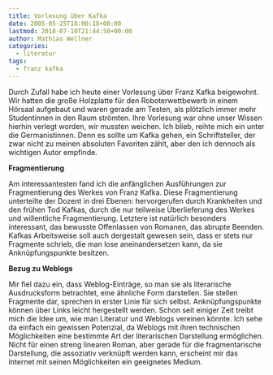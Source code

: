 ```yaml
---
title: Vorlesung über Kafka
date: 2005-05-25T18:00:18+00:00
lastmod: 2018-07-10T21:44:50+00:00
author: Mathias Wellner
categories:
  - literatur
tags:
  - franz kafka
---
```

Durch Zufall habe ich heute einer Vorlesung über Franz Kafka beigewohnt. Wir hatten die große Holzplatte für den Roboterwettbewerb in einem Hörsaal aufgebaut und waren gerade am Testen, als plötzlich immer mehr Studentinnen in den Raum strömten. Ihre Vorlesung war ohne unser Wissen  hierhin verlegt worden, wir mussten weichen. Ich blieb, reihte mich ein unter die Germanistinnen. Denn es sollte um Kafka gehen, ein Schriftsteller, der zwar nicht zu meinen absoluten Favoriten zählt, aber den ich dennoch als wichtigen Autor empfinde.
<!--more-->

**Fragmentierung**

Am interessantesten fand ich die anfänglichen Ausführungen zur Fragmentierung des Werkes von Franz Kafka. Diese Fragmentierung unterteilte der Dozent in drei Ebenen: hervorgerufen durch Krankheiten und den frühen Tod Kafkas, durch die nur teilweise Überlieferung des Werkes und willentliche Fragmentierung. Letztere ist natürlich besonders interessant, das bewusste Offenlassen von Romanen, das abrupte Beenden. Kafkas Arbeitsweise soll auch dergestalt gewesen sein, dass er stets nur Fragmente schrieb, die man lose aneinandersetzen kann, da sie Anknüpfungspunkte besitzen.

**Bezug zu Weblogs**

Mir fiel dazu ein, dass Weblog-Einträge, so man sie als literarische Ausdrucksform betrachtet, eine ähnliche Form darstellen. Sie stellen Fragmente dar, sprechen in erster Linie für sich selbst. Anknüpfungspunkte können über Links leicht hergestellt werden. Schon seit einiger Zeit treibt mich die Idee um, wie man Literatur und Weblogs vereinen könnte. Ich sehe da einfach ein gewissen Potenzial, da Weblogs mit ihren technischen Möglichkeiten eine bestimmte Art der literarischen Darstellung ermöglichen. Nicht für einen streng linearen Roman, aber gerade für die fragmentarische Darstellung, die assoziativ verknüpft werden kann, erscheint mir das Internet mit seinen Möglichkeiten ein geeignetes Medium.